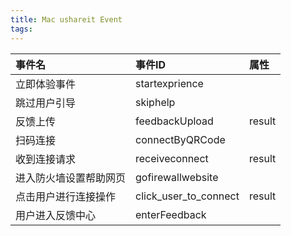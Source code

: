 ```yaml
---
title: Mac ushareit Event
tags:
---
```


| 事件名     | 事件ID    |属性|
| :------------- | :------------- |:-------------|
| 立即体验事件      | startexprience     |
|跳过用户引导       | skiphelp           |
|反馈上传           |feedbackUpload     | result  |
|扫码连接           |connectByQRCode    |
|收到连接请求        |receiveconnect     |result|
|进入防火墙设置帮助网页  |gofirewallwebsite  |
|点击用户进行连接操作 | click_user_to_connect |result|
|用户进入反馈中心     | enterFeedback  |
